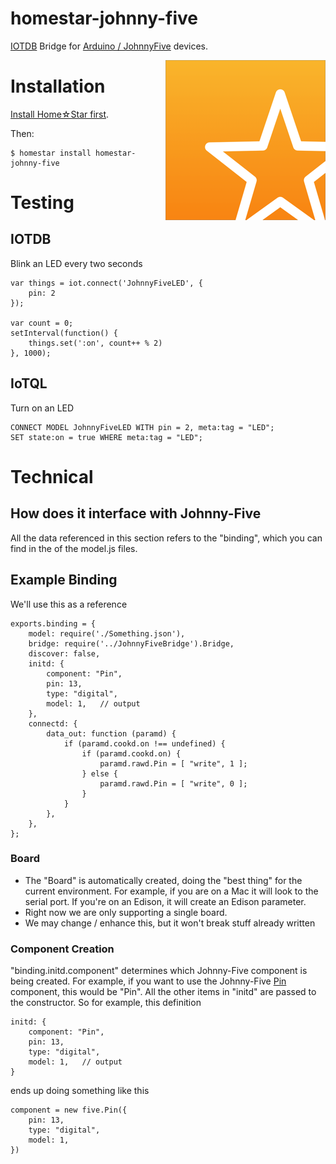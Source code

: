 # homestar-johnny-five
[IOTDB](https://github.com/dpjanes/node-iotdb) Bridge for [Arduino / JohnnyFive](http://johnny-five.io/) devices.

<img src="https://raw.githubusercontent.com/dpjanes/iotdb-homestar/master/docs/HomeStar.png" align="right" />

# Installation

[Install Home☆Star first](https://homestar.io/about/install).

Then:

    $ homestar install homestar-johnny-five


# Testing
## IOTDB

Blink an LED every two seconds

    var things = iot.connect('JohnnyFiveLED', {
        pin: 2
    });
    
    var count = 0;
    setInterval(function() {
        things.set(':on', count++ % 2)
    }, 1000);


## IoTQL

Turn on an LED

	CONNECT MODEL JohnnyFiveLED WITH pin = 2, meta:tag = "LED";
	SET state:on = true WHERE meta:tag = "LED";
	

# Technical
## How does it interface with Johnny-Five

All the data referenced in this section refers
to the "binding", which you can find in the
of the model.js files.

## Example Binding

We'll use this as a reference

    exports.binding = {
        model: require('./Something.json'),
        bridge: require('../JohnnyFiveBridge').Bridge,
        discover: false,
        initd: {
            component: "Pin",
            pin: 13,
            type: "digital",
            model: 1,   // output
        },
        connectd: {
            data_out: function (paramd) {
                if (paramd.cookd.on !== undefined) {
                    if (paramd.cookd.on) {
                        paramd.rawd.Pin = [ "write", 1 ];
                    } else {
                        paramd.rawd.Pin = [ "write", 0 ];
                    }
                }
            },
        },
    };

### Board

* The "Board" is automatically created, doing the 
"best thing" for the current environment. For example,
if you are on a Mac it will look to the serial port.
If you're on an Edison, it will create an Edison parameter.
* Right now we are only supporting a single board.
* We may change / enhance this, but it won't break stuff
already written

### Component Creation

"binding.initd.component" determines which Johnny-Five
component is being created. For example, if you want to 
use the Johnny-Five [Pin](http://johnny-five.io/api/pin/)
component, this would be "Pin". All the other items
in "initd" are passed to the constructor. So for example,
this definition

    initd: {
        component: "Pin",
        pin: 13,
        type: "digital",
        model: 1,   // output
    }

ends up doing something like this

    component = new five.Pin({
        pin: 13,
        type: "digital",
        model: 1,
    })
